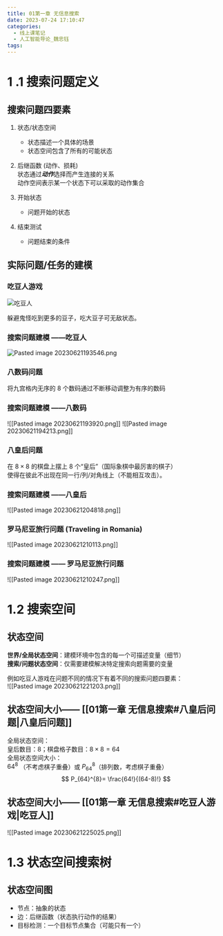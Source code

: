 ```yaml
---
title: 01第一章 无信息搜索
date: 2023-07-24 17:10:47
categories:
  - 线上课笔记
  - 人工智能导论_魏忠钰
tags:
---
```

# 1 .1 搜索问题定义  

## 搜索问题四要素
1. 状态/状态空间  
	- 状态描述一个具体的场景  
	- 状态空间包含了所有的可能状态

2. 后继函数 (动作、损耗)  
状态通过***动作***选择而产生连接的关系  
动作空间表示某一个状态下可以采取的动作集合

3. 开始状态
	- 问题开始的状态

4. 结束测试
	- 问题结束的条件

## 实际问题/任务的建模

### 吃豆人游戏
![吃豆人](https://cdn.jsdelivr.net/gh/shengquansu/pic-bed@main/Pasted%20image%2020230621193043.png)

躲避鬼怪吃到更多的豆子，吃大豆子可无敌状态。  

### 搜索问题建模 ——吃豆人
![Pasted image 20230621193546.png](https://cdn.jsdelivr.net/gh/shengquansu/pic-bed@main/Pasted%20image%2020230621193546.png)



### 八数码问题
将九宫格内无序的 8 个数码通过不断移动调整为有序的数码

### 搜索问题建模 ——八数码
![[Pasted image 20230621193920.png]]
![[Pasted image 20230621194213.png]]

### 八皇后问题
在 $8\times 8$ 的棋盘上摆上 8 个“皇后”（国际象棋中最厉害的棋子）  
使得在彼此不出现在同一行/列/对角线上（不能相互攻击）。


### 搜索问题建模 ——八皇后
![[Pasted image 20230621204818.png]]


### 罗马尼亚旅行问题 (Traveling in Romania)
![[Pasted image 20230621210113.png]]


### 搜索问题建模 —— 罗马尼亚旅行问题
![[Pasted image 20230621210247.png]]

# 1.2 搜索空间

## 状态空间
**世界/全局状态空间**：建模环境中包含的每一个可描述变量（细节）  
**搜索/问题状态空间**：仅需要建模解决特定搜索向题需要的变量

例如吃豆人游戏在问题不同的情况下有着不同的搜索问题四要素：  
![[Pasted image 20230621221203.png]]

## 状态空间大小—— [[01第一章 无信息搜索#八皇后问题|八皇后问题]]
全局状态空间：  
皇后数目：8；棋盘格子数目：$8 \times 8 = 64$  
全局状态空间大小：  
$64^8$  （不考虑棋子重叠）或 $P_{64}^{8}$（排列数，考虑棋子重叠）
$$ P_{64}^{8}= \frac{64!}{(64-8)!} $$


## 状态空间大小—— [[01第一章 无信息搜索#吃豆人游戏|吃豆人]]
![[Pasted image 20230621225025.png]]

# 1.3 状态空间搜索树
## 状态空间图  
- 节点：抽象的状态
- 边：后继函数（状态执行动作的结果）
- 目标检测：一个目标节点集合（可能只有一个）



